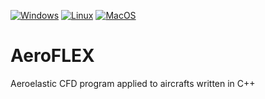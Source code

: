 [![Windows](https://github.com/AER8875-2022/AeroFLEX/actions/workflows/windows.yaml/badge.svg)](https://github.com/AER8875-2022/AeroFLEX/actions/workflows/windows.yaml)
[![Linux](https://github.com/AER8875-2022/AeroFLEX/actions/workflows/linux.yaml/badge.svg)](https://github.com/AER8875-2022/AeroFLEX/actions/workflows/linux.yaml)
[![MacOS](https://github.com/AER8875-2022/AeroFLEX/actions/workflows/macos.yaml/badge.svg)](https://github.com/AER8875-2022/AeroFLEX/actions/workflows/macos.yaml)

# AeroFLEX

Aeroelastic CFD program applied to aircrafts written in C++
